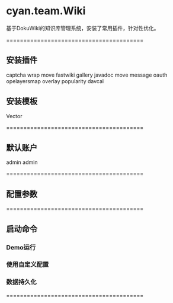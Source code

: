 # cyan.team.Wiki

基于DokuWiki的知识库管理系统，安装了常用插件，针对性优化。



========================================
## 安装插件
captcha
wrap
move
fastwiki
gallery
javadoc
move
message
oauth
opelayersmap
overlay
popularity
davcal

## 安装模板
Vector

========================================
## 默认账户
admin
admin


========================================
## 配置参数



========================================
## 启动命令

### Demo运行

### 使用自定义配置

### 数据持久化

========================================